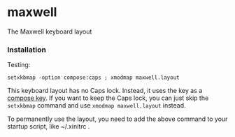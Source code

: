 maxwell
=======

The Maxwell keyboard layout


### Installation

Testing:

`setxkbmap -option compose:caps ; xmodmap maxwell.layout`

This keyboard layout has no Caps lock. Instead, it uses the key as a [compose key](http://en.wikipedia.org/wiki/Compose_key). If you want to keep the Caps lock, you can just skip the `setxkbmap` command and use `xmodmap maxwell.layout` instead.

To permanently use the layout, you need to add the above command to your startup script, like ~/.xinitrc .


